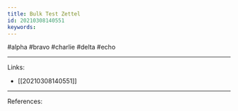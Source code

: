 ```yaml
---
title: Bulk Test Zettel
id: 20210308140551
keywords:
---
```

#alpha #bravo #charlie #delta #echo

---
Links:

- [[20210308140551]]

---
References:
